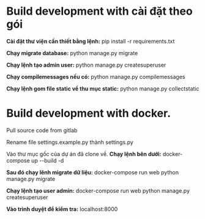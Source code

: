 # Build development with cài đặt theo gói

**Cài đặt thư viện cần thiết bằng lệnh:**
pip install -r requirements.txt

**Chạy migrate database:**
python manage.py migrate

**Chạy lệnh tạo admin user:**
python manage.py createsuperuser

**Chạy compilemessages nếu có:**
python manage.py compilemessages

**Chạy lệnh gom file static về thu mục static:**
python manage.py collectstatic


# Build development with docker.

Pull source code from gitlab

Rename file settings.example.py thành settings.py

Vào thư mục gốc của dự án đã clone về.
**Chạy lệnh bên dưới:**
docker-compose up --build -d 

**Sau đó chạy lênh migrate dữ liệu:**
docker-compose run web python manage.py migrate

**Chạy lệnh tạo user admin:**
docker-compose run web python manage.py createsuperuser

**Vào trình duyệt để kiểm tra:**
localhost:8000


